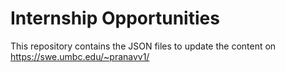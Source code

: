# Internship Opportunities

This repository contains the JSON files to update the content on https://swe.umbc.edu/~pranavv1/

